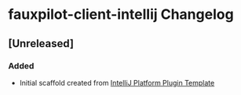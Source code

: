 <!-- Keep a Changelog guide -> https://keepachangelog.com -->

# fauxpilot-client-intellij Changelog

## [Unreleased]
### Added
- Initial scaffold created from [IntelliJ Platform Plugin Template](https://github.com/JetBrains/intellij-platform-plugin-template)
